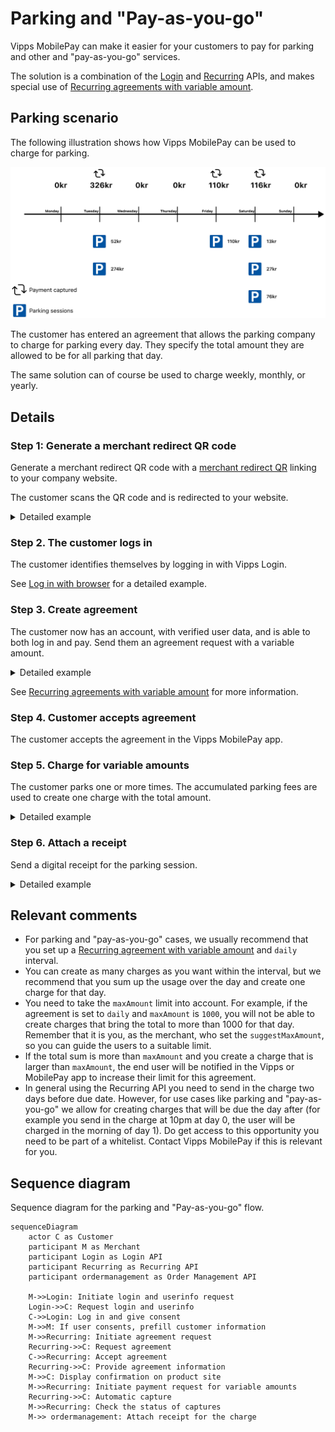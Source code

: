 <!-- START_METADATA
---
title: 'Vipps MobilePay parking and "Pay-as-you-go" flow'
sidebar_label: 'Parking and "Pay-as-you-go"'
sidebar_position: 90
description: Using Vipps MobilePay in a parking solution
hide_table_of_contents: false
pagination_next: null
pagination_prev: null
---

END_METADATA -->

# Parking and "Pay-as-you-go"

Vipps MobilePay can make it easier for your customers to pay for parking and other and "pay-as-you-go" services.

The solution is a combination of the
[Login](https://developer.vippsmobilepay.com/docs/APIs/login-api) and
[Recurring](https://developer.vippsmobilepay.com/docs/APIs/recurring-api) APIs,
and makes special use of
[Recurring agreements with variable amount](https://developer.vippsmobilepay.com/docs/APIs/recurring-api/vipps-recurring-api#recurring-agreements-with-variable-amount).

## Parking scenario

The following illustration shows how Vipps MobilePay can be used to charge for parking.

![Paying for parking](./images/parking-recurring-flow.png)

The customer has entered an agreement that allows the parking company to charge for
parking every day. They specify the total amount they are allowed to be for all parking that day.

The same solution can of course be used to charge weekly, monthly, or yearly.

## Details

### Step 1: Generate a merchant redirect QR code

Generate a merchant redirect QR code with a
[merchant redirect QR](https://developer.vippsmobilepay.com/docs/APIs/qr-api/vipps-qr-api#merchant-redirect-qr-codes)
linking to your company website.

The customer scans the QR code and is redirected to your website.

<details>
<summary>Detailed example</summary>
<div>

The QR code contains a `Id` that connects it to the taxi where it is located.

Here is an example HTTP POST:

[`POST:/qr/v1/merchant-redirect`](https://developer.vippsmobilepay.com/api/qr/#operation/CreateMerchantRedirectQr)

```json
{
  "id": "company_site",
  "redirectUrl": "https://example.com/myParkingCompany"
}
```

</div>
</details>


### Step 2. The customer logs in

The customer identifies themselves by logging in with Vipps Login.

See [Log in with browser](https://developer.vippsmobilepay.com/docs/APIs/login-api/vipps-login-api-quick-start/#log-in-with-browser) for a detailed example.

### Step 3. Create agreement

The customer now has an account, with verified user data, and is able to both log in and pay.
Send them an agreement request with a variable amount.

<details>
<summary>Detailed example</summary>
<div>

Create an agreement and specify `pricing.type="VARIABLE"`.
Set a `suggestedMaxAmount`. The user can modify this amount later, and that will be set in a `maxAmount` field.

Here is an example HTTP POST:

[`POST:/agreements`](https://developer.vippsmobilepay.com/api/recurring#tag/Agreement-v3-endpoints/operation/DraftAgreementV3)

With body:

```json
{
   "interval": {
      "unit" : "DAY",
      "count": 365
   },
   "pricing": {
      "suggestedMaxAmount": 200000,
      "currency": "NOK",
      "type": "VARIABLE"
   },
   "merchantRedirectUrl": "https://example.com/myParkingCompany",
   "merchantAgreementUrl": "https://example.com/myParkingCompany/agreement-url",
   "phoneNumber": "91234567",
   "productName": "Pay-as-you-go"
}
```

</div>
</details>

See [Recurring agreements with variable amount](https://developer.vippsmobilepay.com/docs/APIs/recurring-api/vipps-recurring-api#recurring-agreements-with-variable-amount) for more information.

### Step 4. Customer accepts agreement

The customer accepts the agreement in the Vipps MobilePay app.

### Step 5. Charge for variable amounts

The customer parks one or more times.
The accumulated parking fees are used to create one charge with the total amount.

<details>
<summary>Detailed example</summary>
<div>

The amount of the charge/charges in the interval cannot be higher than the `suggestedMaxAmount` or `maxAmount` field, depending on which is highest.

Here is an example HTTP POST:

[POST:/recurring/v3/agreements/{agreementId}/charges](https://developer.vippsmobilepay.com/api/recurring/#tag/Charge-v3-endpoints/operation/CreateChargeV3)

With body:

```json
{
  "amount": 32600,
  "transactionType": "DIRECT_CAPTURE",
  "description": "Parking on Tuesday.",
  "due": "2025-08-08",
  "retryDays": 0
}
```

</div>
</details>

### Step 6. Attach a receipt

Send a digital receipt for the parking session.

<details>
<summary>Detailed example</summary>
<div>


Here is an example HTTP POST:

[`POST:/order-management/v2/{paymentType}/receipts/{orderId}`](https://developer.vippsmobilepay.com/api/order-management/#operation/postReceiptV2)

Use `recurring` for recurring payments.
For `orderId`, use the `chargeId` of the charge.

Body:

```json
{
  "orderLines": [
    {
        "name": "parking",
        "id": "line_item_1",
        "totalAmount": 5200,
        "totalAmountExcludingTax": 3900,
        "totalTaxAmount": 1300,
        "taxPercentage": 25,
      },
    {
        "name": "parking",
        "id": "line_item_1",
        "totalAmount": 27400,
        "totalAmountExcludingTax": 20550,
        "totalTaxAmount": 6850,
        "taxPercentage": 25,
      },
    },
  ],
  "bottomLine": {
    "currency": "NOK",
    "posId": "parking_lot_012"
  }
}

```

</div>
</details>


## Relevant comments

* For parking and "pay-as-you-go" cases, we usually recommend that you set up a
  [Recurring agreement with variable amount](https://developer.vippsmobilepay.com/docs/APIs/recurring-api/vipps-recurring-api#recurring-agreements-with-variable-amount)
  and `daily` interval.
* You can create as many charges as you want within the interval, but we recommend that you
  sum up the usage over the day and create one charge for that day.
* You need to take the `maxAmount` limit into account. For example, if the agreement is set to `daily`
  and `maxAmount` is `1000`, you will not be able to create charges that bring the total to more
  than 1000 for that day. Remember that it is you, as the merchant, who set the `suggestMaxAmount`,
  so you can guide the users to a suitable limit.
* If the total sum is more than `maxAmount` and you create a charge that is larger than `maxAmount`,
  the end user will be notified in the Vipps or MobilePay app to increase their limit for this agreement.
* In general using the Recurring API you need to send in the charge two days before due date. However, for use cases like parking and "pay-as-you-go" we allow for creating charges that will be due the day after (for example you send in the charge at 10pm at day 0, the user will be charged in the morning of day 1). Do get access to this opportunity you need to be part of a whitelist. Contact Vipps MobilePay if this is relevant for you.

## Sequence diagram

Sequence diagram for the parking and "Pay-as-you-go" flow.

``` mermaid
sequenceDiagram
    actor C as Customer
    participant M as Merchant
    participant Login as Login API
    participant Recurring as Recurring API
    participant ordermanagement as Order Management API

    M->>Login: Initiate login and userinfo request
    Login->>C: Request login and userinfo
    C->>Login: Log in and give consent
    M->>M: If user consents, prefill customer information
    M->>Recurring: Initiate agreement request
    Recurring->>C: Request agreement
    C->>Recurring: Accept agreement
    Recurring->>C: Provide agreement information
    M->>C: Display confirmation on product site
    M->>Recurring: Initiate payment request for variable amounts
    Recurring->>C: Automatic capture
    M->>Recurring: Check the status of captures
    M->> ordermanagement: Attach receipt for the charge
```
